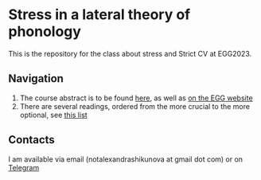 # Stress in a lateral theory of phonology

This is the repository for the class about stress and Strict CV at EGG2023.

## Navigation

1. The course abstract is to be found [here](https://github.com/thddbptnsndshs/EGG_stress_in_cvcv/blob/main/course_abstract.md), as well as [on the EGG website](https://www.eggschool.org/classes/shikunova-stress-in-a-lateral-theory-of-phonology/)
2. There are several readings, ordered from the more crucial to the more optional, see [this list](https://github.com/thddbptnsndshs/EGG_stress_in_cvcv/blob/main/readings.md)

## Contacts

I am available via email (notalexandrashikunova at gmail dot com) or on [Telegram](https://t.me/thnlgrlivrlvdwsbrnwthrssnhrys)
